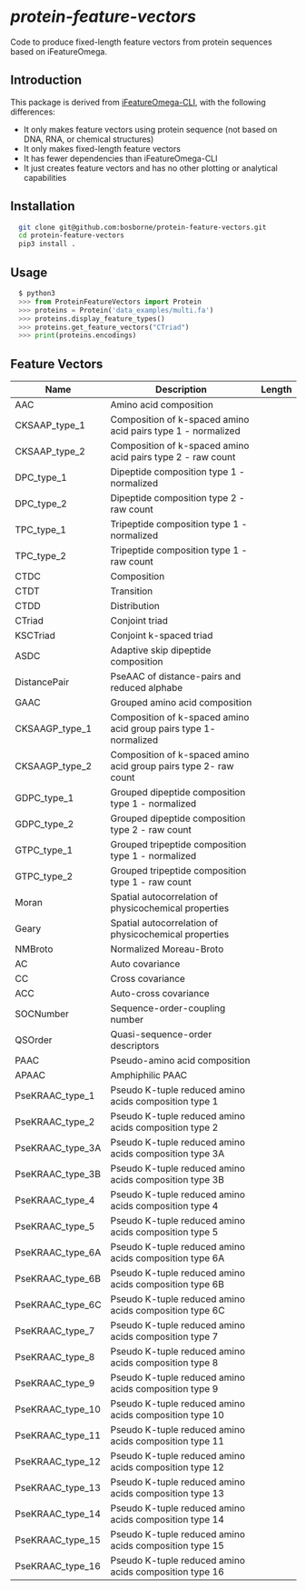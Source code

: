 # *protein-feature-vectors*

Code to produce fixed-length feature vectors from protein sequences based on iFeatureOmega.

## Introduction

This package is derived from [iFeatureOmega-CLI](https://github.com/Superzchen/iFeatureOmega-CLI), with the following differences:

- It only makes feature vectors using protein sequence (not based on DNA, RNA, or chemical structures)
- It only makes fixed-length feature vectors
- It has fewer dependencies than iFeatureOmega-CLI
- It just creates feature vectors and has no other plotting or analytical capabilities

## Installation

```sh  
  git clone git@github.com:bosborne/protein-feature-vectors.git
  cd protein-feature-vectors
  pip3 install .
```

## Usage

```python
  $ python3
  >>> from ProteinFeatureVectors import Protein
  >>> proteins = Protein('data_examples/multi.fa')
  >>> proteins.display_feature_types()
  >>> proteins.get_feature_vectors("CTriad")
  >>> print(proteins.encodings)
```

## Feature Vectors

| Name | Description | Length |
|------|-------------|--------|
| AAC | Amino acid composition |   |
| CKSAAP_type_1 | Composition of k-spaced amino acid pairs type 1 - normalized |   |
| CKSAAP_type_2 | Composition of k-spaced amino acid pairs type 2 - raw count |   |
| DPC_type_1 | Dipeptide composition type 1 - normalized |   |
| DPC_type_2 | Dipeptide composition type 2 - raw count |   |
| TPC_type_1 | Tripeptide composition type 1 - normalized |   |
| TPC_type_2 | Tripeptide composition type 1 - raw count |   |
| CTDC | Composition |   |
| CTDT | Transition |   |
| CTDD | Distribution |   |
| CTriad | Conjoint triad |   |
| KSCTriad | Conjoint k-spaced triad |   |
| ASDC | Adaptive skip dipeptide composition |   |
| DistancePair | PseAAC of distance-pairs and reduced alphabe |   |
| GAAC | Grouped amino acid composition |   |
| CKSAAGP_type_1 | Composition of k-spaced amino acid group pairs type 1- normalized |   |
| CKSAAGP_type_2 | Composition of k-spaced amino acid group pairs type 2- raw count |   |
| GDPC_type_1 | Grouped dipeptide composition type 1 - normalized |   |
| GDPC_type_2 | Grouped dipeptide composition type 2 - raw count |   |
| GTPC_type_1 | Grouped tripeptide composition type 1 - normalized |   |
| GTPC_type_2 | Grouped tripeptide composition type 1 - raw count |   |
| Moran | Spatial autocorrelation of physicochemical properties |   |
| Geary | Spatial autocorrelation of physicochemical properties |   |
| NMBroto | Normalized Moreau-Broto |   |
| AC | Auto covariance |   |
| CC | Cross covariance |   |
| ACC | Auto-cross covariance |   |
| SOCNumber | Sequence-order-coupling number |   |
| QSOrder | Quasi-sequence-order descriptors |   |
| PAAC | Pseudo-amino acid composition |   |
| APAAC | Amphiphilic PAAC |   |
| PseKRAAC_type_1 | Pseudo K-tuple reduced amino acids composition type 1 |   |
| PseKRAAC_type_2 | Pseudo K-tuple reduced amino acids composition type 2 |   |
| PseKRAAC_type_3A | Pseudo K-tuple reduced amino acids composition type 3A |   |
| PseKRAAC_type_3B | Pseudo K-tuple reduced amino acids composition type 3B |   |
| PseKRAAC_type_4 | Pseudo K-tuple reduced amino acids composition type 4 |   |
| PseKRAAC_type_5 | Pseudo K-tuple reduced amino acids composition type 5 |   |
| PseKRAAC_type_6A | Pseudo K-tuple reduced amino acids composition type 6A |   |
| PseKRAAC_type_6B | Pseudo K-tuple reduced amino acids composition type 6B |   |
| PseKRAAC_type_6C | Pseudo K-tuple reduced amino acids composition type 6C |   |
| PseKRAAC_type_7 | Pseudo K-tuple reduced amino acids composition type 7 |   |
| PseKRAAC_type_8 | Pseudo K-tuple reduced amino acids composition type 8 |   |
| PseKRAAC_type_9 | Pseudo K-tuple reduced amino acids composition type 9 |   |
| PseKRAAC_type_10 | Pseudo K-tuple reduced amino acids composition type 10 |   |
| PseKRAAC_type_11 | Pseudo K-tuple reduced amino acids composition type 11 |   |
| PseKRAAC_type_12 | Pseudo K-tuple reduced amino acids composition type 12 |   |
| PseKRAAC_type_13 | Pseudo K-tuple reduced amino acids composition type 13 |   |
| PseKRAAC_type_14 | Pseudo K-tuple reduced amino acids composition type 14 |   |
| PseKRAAC_type_15 | Pseudo K-tuple reduced amino acids composition type 15 |   |
| PseKRAAC_type_16 | Pseudo K-tuple reduced amino acids composition type 16 |   |
